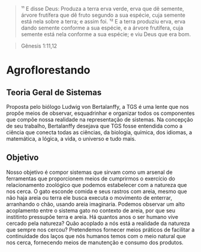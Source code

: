 > ¹¹ E disse Deus: Produza a terra erva verde, erva que dê semente, árvore frutífera que dê fruto segundo a sua espécie, cuja semente está nela sobre a terra; e assim foi.
> ¹² E a terra produziu erva, erva dando semente conforme a sua espécie, e a árvore frutífera, cuja semente está nela conforme a sua espécie; e viu Deus que era bom. 

> Gênesis 1:11,12

# Agroflorestando

## Teoria Geral de Sistemas
Proposta pelo biólogo Ludwig von Bertalanffy, a TGS é uma lente que nos propõe meios de observar, esquadrinhar e organizar todos os componentes que compõe nossa realidade na representação de sistemas. Na concepção de seu trabalho, Bertalanffy desejava que TGS fosse entendida como a ciência que conecta todas as ciências, da biologia, química, dos idiomas, a matemática, a lógica, a vida, o universo e tudo mais.

## Objetivo
Nosso objetivo é compor sistemas que sirvam como um arsenal de ferramentas que proporcionem meios de cumprirmos o exercício do relacionamento zoológico que podemos estabelecer com a natureza que nos cerca. O gato esconde comida e seus rastros com areia, mesmo que não haja areia ou terra ele busca executa o movimento de enterrar, arranhando o chão, usando areia imaginaria. Podemos observar um alto acoplamento entre o sistema gato no contexto de areia, por que seu institinto pressupõe terra e areia. Há quantos anos o ser humano vive cercado pela natureza? Quão acoplado a nós está a realidade da natureza que sempre nos cercou? Pretendemos fornecer meios práticos de facilitar a continuidade dos laços que nós humanos temos com o meio natural que nos cerca, fornecendo meios de manutenção e consumo dos produtos.
